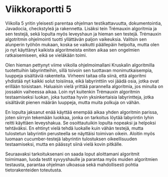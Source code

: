 # Viikkoraportti 5

Viikolla 5 yritin yleisesti parentaa ohjelman testikattavuutta, dokumentointia, Javadocia, checkstyleä ja rakennetta. Lisäksi tein Trémauxin algoritmia ja sen testejä, sekä lopulta myös leveyshaun ja hieman sen testejä. Trémauxin algotritmin ohjelmointi tuotti yllättävän paljon vaikeuksia. Valitsin sen alunperin työhön mukaan, koska se vaikutti päällepäin helpolta, mutta olen jo nyt käyttänyt kaikista algoritmeista eniten aikaa sen ongelmien ratkaisemiseen, eikä se vieläkään toimi.

Olen hieman pettynyt viime viikolla ohjelmoimallani Kruskalin algoritmilla tuotettuihin labyrintteihin, sillä toivoin sen tuottavan monimutkaisempia, luuppeja sisältäviä rakenteita. Virheeni taitaa olla siinä, että algoritmi yhdistää nyt kaikki solut toisiinsa, eikä labyrinttiin voi jäädä osia, jotka ovat erillään toisistaan. Haluaisin vielä yrittää parannella algoritmia, jos minulla on jossakin vaiheessa aikaa. Loin nyt kuitenkin Trémauxin algoritmin testaamiseksi luokan, joka tuottaa hyvin yksinkertaisia labyrintteja, jotka sisältävät pienen määrän luuppeja, mutta muita polkuja on vähän.

En lopulta jaksanut enää käyttää enempää aikaa yhden algoritmin parissa, joten siirryin tekemään luokkaa, jonka on tarkoitus löytää labyrintin lyhin reitti käyttäen leveyshakua. Se osoittautuikin lopulta nopeaksi ja helpoksi tehtäväksi. En ehtinyt vielä tehdä luokalle kuin vähän testejä, mutta tulostetun labyrintin perusteella se näyttäisi toimivan oikein. Aloitin myös luomaan cucumber-testejä labyrintin tulostuksen oikeellisuuden testaamiseksi, mutta en päässyt siinä vielä kovin pitkälle.

Seuraavaksi tarkoituksenani on saada loput aloittamani algoritmit toimimaan, luoda testit syvyyshaulle ja parantaa myös muiden algoritmien testausta, parantaa ohjelman ulkoasua sekä mahdollisesti pohtia tietorakenteiden toteutusta.